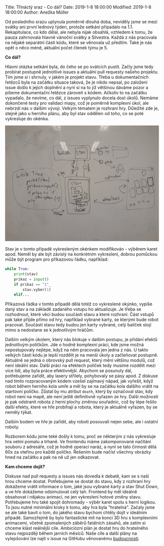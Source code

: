 Title: Třináctý sraz - Co dál?
Date: 2019-1-8 18:00:00
Modified: 2019-1-8 18:00:00
Author: Anežka Müller

Od posledního srazu uplynula poměrně dlouhá doba, neviděly jsme se mezi svátky ani první lednový týden, protože setkání připadalo na 1.1.
Rekapitulace, co kdo dělal, ale nebyla nijak obsáhlá, vzhledem k tomu, že pauza zahrnovala hlavně vánoční svátky a Silvestra. Každá z nás pracovala na nějaké separátní části kódu, které se věnovala už předtím. Také je nás opět o něco méně, aktuální počet členek týmu je 5. 

**Co dál?**

Hlavní otázka setkání byla, do čeho se po svátcích pustit. Začly jsme tedy probírat postupně jednotlivé issues a aktuální pull requesty našeho projektu. Tím jsme si i shrnuly, v jakém je projekt stavu. Třeba u dokumentačních řetězců byla na začátku situace taková, že je nikdo nepsal, po založení issue došlo k jejich doplnění a nyní si na to již většinou dáváme pozor a píšeme dokumentační řetězce zároveň s kódem. 
Ačkoliv to na začátku vypadalo, že nevíme, co dál, z issues vyplynulo docela dost úkolů. Nemáme dokončené testy pro validaci mapy, což je poměrně komplexní úkol, ale nebrzdí nás v dalším vývoji. Velkým tématem je rozhraní hry. Důležité zde je, stejně jako u herního plánu, aby byl stav oddělen od toho, co se poté vykresluje do okénka. 

![stav_rozhrani](./images/stav_rozhrani.jpg)

Stav je v tomto případě vykresleným okénkem modifikován - výběrem karet apod. Neměl by ale být závislý na konkrétním vykreslení, dobrou pomůckou může být program pro příkazovou řádku, například: 

```python
while True:
    print(stav)
    prikaz = input()
    if prikaz == "1"_
        stav.vyber(1)
    elif...
```

Příkazová řádka v tomto případě dělá totéž co vykreslené okýnko, vypíše daný stav a na základě zadaného vstupu ho aktualizuje.
Je třeba se rozhodnout, které věci budou součástí stavu a které rozhraní. Část vstupů pak také přijde přímo od hry, například vybrané karty, se kterými bude robot pracovat. Součástí stavu tedy budou jen karty vybrané, celý balíček stojí mimo a nedostane se k jednotlivým hráčům. 

Dalším velkým úkolem, který nás blokuje v dalším postupu, je přidání efektů jednotlivým políčkům. Jde o hodně komplexní práci, kde jsme možná nepostupovaly nejlépe, když na něm pracovala jen jedna z nás. U takto velkých částí kódu je lepší rozdělit je na menší úkoly a začleňovat postupně. Aktuálně se jedná o obrovský pull request, který mění většinu modulů, což není ideální stav. Další práci na efektech políček tedy musíme rozdělit mezi více lidí, aby byla práce efektivnější. Abychom se posunuly dál, potřebujeme zařídit, aby lasery střílely, pohybovaly se pásy apod. 
Z diskuse nad tímto rozpracovaným kódem vzešel zajímavý nápad, jak vyřešit, když robot během herního kola umře a měl by se na začátku kola dalšího vrátit na startovní políčko. Zůstal by mu atribut `death`, který by označoval stav, kdy robot není na mapě, ale není ještě definitivně vyřazen ze hry. Další možností je pak odstranit robota z herní plochy změnou souřadnic, což by lépe řešilo další efekty, které ve hře probíhají a robota, který je aktuálně vyřazen, by se neměly týkat. 

Dalším bodem ve hře je zařídit, aby roboti posouvali nejen sebe, ale i ostatní roboty. 

Rozborem kódu jsme teké došly k tomu, proč se některým z nás vykresluje hra velmi pomalu a trhaně. Ve frontendu máme zakomponované načítání souboru z adresáře, což je hodně operací naráz, a nyní se tato činnost dělá 60x za vteřinu pro každé políčko. Řešením bude načíst všechny obrázky hned na začátku a pak na ně už jen odkazovat. 

**Kam chceme dojít?**

Diskuse nad pull requesty a issues nás dovedla k debatě, kam se s naší hrou chceme dostat. Potřebujeme se dostat do stavu, kdy z rozhraní hry dokážeme vrátit informace o tom, jaké jsou vybrané karty a stav Shut Down, a ve hře dokážeme odsimulovat celý tah. Frontend by měl ideálně obsahovat i nějakou animaci, ne jen vykreslení hotové změny stavu. Potřebujeme hru také spojit dohromady - výběr karet spolu s herní logikou. To jsou nutné minimální kroky k tomu, aby hra byla "hratelná". Začaly jsme se ale také bavit o tom, do jakého stavu bychom chtěly dojít v ideálním případě. Samozřejmě by bylo fantastické mít na konci 3D hru s komplexními animacemi, včetně zpomalených záběrů fatálních zásahů, ale zatím si chceme klást reálnější cíle. Ambiciózní plán je dostat hru do hratelného stavu nejpozději během jarních měsíců. Naše cíle a další plány na vylepšování lze najít v issue na GitHubu věnovanému [budoucnosti](https://github.com/PyLadiesCZ/roboprojekt/issues/145). 

